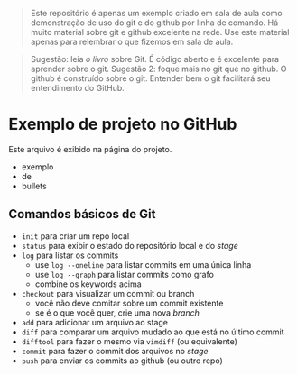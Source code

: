 > Este repositório é apenas um exemplo criado em sala de aula como 
> demonstração de uso do git e do github por linha de comando. Há muito
> material sobre git e github excelente na rede. Use este material
> apenas para relembrar o que fizemos em sala de aula.

> Sugestão: leia _o livro_ sobre Git. É código aberto e é excelente para
> aprender sobre o git. Sugestão 2: foque mais no git que no github. O github
> é construído sobre o git. Entender bem o git facilitará seu entendimento
> do GitHub.

# Exemplo de projeto no GitHub


Este arquivo é exibido na página do projeto.

- exemplo
- de
- bullets


## Comandos básicos de Git

- `init` para criar um repo local
- `status` para exibir o estado do repositório local e do _stage_
- `log` para listar os commits
  - use `log --oneline` para listar commits em uma única linha
  - use `log --graph` para listar commits como grafo
  - combine os keywords acima
- `checkout` para visualizar um commit ou branch 
  - você não deve comitar sobre um commit existente
  - se é o que você quer, crie uma nova _branch_
- `add` para adicionar um arquivo ao stage
- `diff` para comparar um arquivo mudado ao que está no último
  commit
- `difftool` para fazer o mesmo via `vimdiff` (ou equivalente)
- `commit` para fazer o commit dos arquivos no _stage_
- `push` para enviar os commits ao github (ou outro repo)
